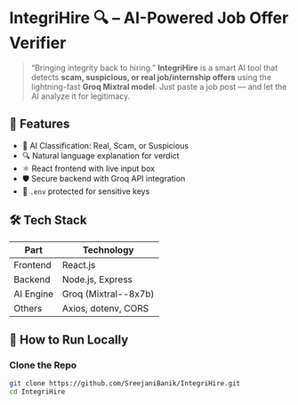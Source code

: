 # IntegriHire 🔍 – AI-Powered Job Offer Verifier
> “Bringing integrity back to hiring.”
**IntegriHire** is a smart AI tool that detects **scam, suspicious, or real job/internship offers** using the lightning-fast **Groq Mixtral model**. Just paste a job post — and let the AI analyze it for legitimacy.
## 🚀 Features
- 🤖 AI Classification: Real, Scam, or Suspicious
- 🔍 Natural language explanation for verdict
- ⚛️ React frontend with live input box
- 🛡️ Secure backend with Groq API integration
- 🔐 `.env` protected for sensitive keys
## 🛠️ Tech Stack

| Part        | Technology        |
|-------------|-------------------|
| Frontend    | React.js          |
| Backend     | Node.js, Express  |
| AI Engine   | Groq (Mixtral--8x7b) |
| Others      | Axios, dotenv, CORS |

## 🧪 How to Run Locally
### Clone the Repo

```bash
git clone https://github.com/SreejaniBanik/IntegriHire.git
cd IntegriHire

